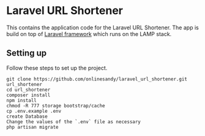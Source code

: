 # Laravel URL Shortener

This contains the application code for the  Laravel URL Shortener. 
	The app is build on top of [Laravel framework](http://laravel.com/docs) 
	which runs on the LAMP stack.


## Setting up

Follow these steps to set up the project.

```
git clone https://github.com/onlinesandy/laravel_url_shortener.git url_shortener
cd url_shortener
composer install
npm install
chmod -R 777 storage bootstrap/cache
cp .env.example .env
create Database
Change the values of the `.env` file as necessary
php artisan migrate

```



